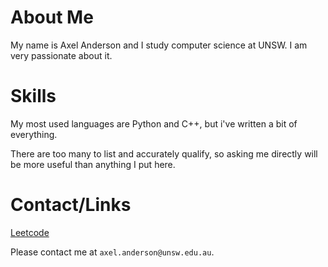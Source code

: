 # About Me
My name is Axel Anderson and I study computer science at UNSW. I am very passionate about it.

# Skills

My most used languages are Python and C++, but i've written a bit of everything.

There are too many to list and accurately qualify, so asking me directly will be more useful than anything I put here.

# Contact/Links

[Leetcode](https://leetcode.com/u/thicccatto3/)

Please contact me at `axel.anderson@unsw.edu.au`.

